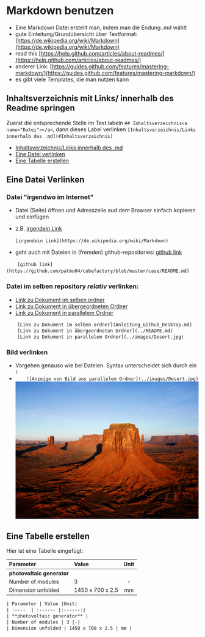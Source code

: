 # Markdown benutzen
- Eine Markdown Datei erstellt man, indem man die Endung .md wählt
- gute Einleitung/Grundübersicht über Textformat: [https://de.wikipedia.org/wiki/Markdown](https://de.wikipedia.org/wiki/Markdown)
- read this [https://help.github.com/articles/about-readmes/](https://help.github.com/articles/about-readmes/)
- anderer Link: [https://guides.github.com/features/mastering-markdown/](https://guides.github.com/features/mastering-markdown/)  
- es gibt viele Templates, die man nutzen kann

## Inhaltsverzeichnis mit Links/ innerhalb des Readme springen<a name="Datei"></a>
Zuerst die entsprechende Stelle im Text labeln
`## Inhaltsverzeichnis<a name="Datei"></a>`,
dann dieses Label verlinken
`[Inhaltsverzeichnis/Links innerhalb des .md](#Inhaltsverzeichnis)`

+ [Inhaltsverzeichnis/Links innerhalb des .md](#Inhaltsverzeichnis)
+ [Eine Datei verlinken](#Datei)
+ [Eine Tabelle erstellen](#Tabelle)

## Eine Datei Verlinken<a name="Datei"></a>
### Datei "irgendwo im Internet"
- Datei (Seite) öffnen und Adresszeile aud dem Browser einfach kopieren und einfügen
- z.B. [irgendein Link](https://de.wikipedia.org/wiki/Markdown)

    `[irgendein Link](https://de.wikipedia.org/wiki/Markdown)`

- geht auch mit Dateien in (fremden) github-repositories: [github link](https://github.com/patmu04/cubefactory/blob/master/case/README.md)

`    [github link](https://github.com/patmu04/cubefactory/blob/master/case/README.md)`


### Datei im selben repository *relativ* verlinken:
- [Link zu Dokument im selben ordner](Anleitung_Github_Desktop.md)
- [Link zu Dokument in übergeordneten Ordner](../README.md)
- [Link zu Dokument in parallelem Ordner](../images/Desert.jpg)
```
    [Link zu Dokument im selben ordner](Anleitung_Github_Desktop.md)
    [Link zu Dokument in übergeordneten Ordner](../README.md)
    [Link zu Dokument in parallelem Ordner](../images/Desert.jpg)
```

### Bild verlinken
- Vorgehen genauso wie bei Dateien. Syntax unterscheidet sich durch ein `!`
- `    ![Anzeige von Bild aus parallelem Ordner](../images/Desert.jpg)`
 ![Anzeige von Bild aus parallelem Ordner](../images/Desert.jpg)

## Eine Tabelle erstellen<a name="Tabelle"></a>
Hier ist eine Tabelle eingefügt:

| Parameter | Value |Unit|
| :----  | :------ |:------:|
| **photovoltaic generator** |
| Number of modules | 3 |-|
| Dimension unfolded | 1450 x 700 x 2.5 | mm |

```
| Parameter | Value |Unit|
| :----  | :------ |:------:|
| **photovoltaic generator** |
| Number of modules | 3 |-|
| Dimension unfolded | 1450 x 700 x 2.5 | mm |
```
